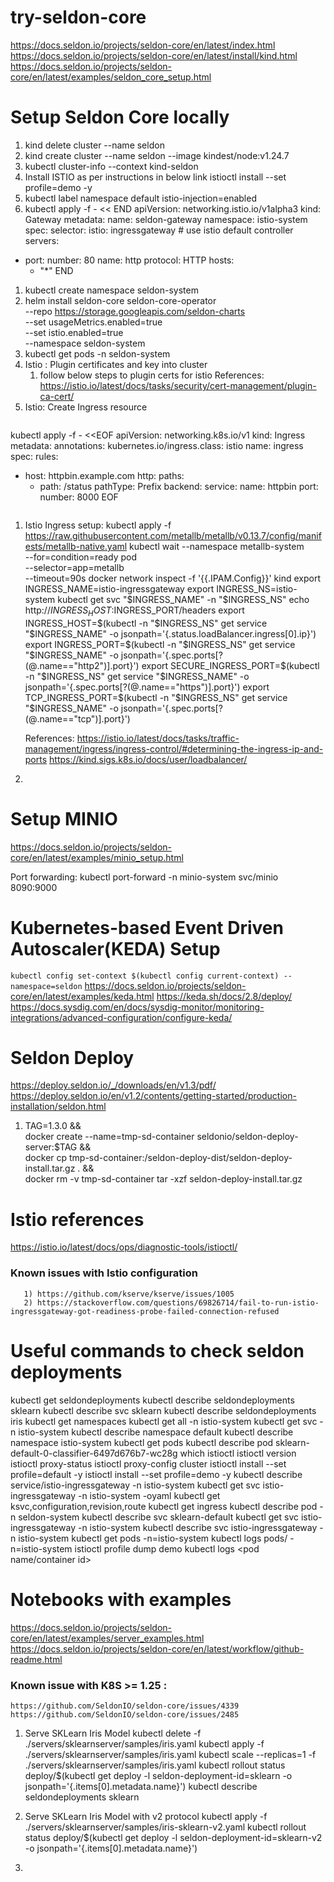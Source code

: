 # try-seldon-core
https://docs.seldon.io/projects/seldon-core/en/latest/index.html
https://docs.seldon.io/projects/seldon-core/en/latest/install/kind.html
https://docs.seldon.io/projects/seldon-core/en/latest/examples/seldon_core_setup.html
# Setup Seldon Core locally
1)  kind delete cluster --name seldon
2)  kind create cluster --name seldon --image kindest/node:v1.24.7
3)  kubectl cluster-info --context kind-seldon
4)  Install ISTIO as per instructions in below link
    istioctl install --set profile=demo -y  
5)  kubectl label namespace default istio-injection=enabled
6)  kubectl apply -f - << END
apiVersion: networking.istio.io/v1alpha3
kind: Gateway
metadata:
  name: seldon-gateway
  namespace: istio-system
spec:
  selector:
    istio: ingressgateway # use istio default controller
  servers:
  - port:
      number: 80
      name: http
      protocol: HTTP
    hosts:
    - "*"
END
1)  kubectl create namespace seldon-system
2)  helm install seldon-core seldon-core-operator \
    --repo https://storage.googleapis.com/seldon-charts \
    --set usageMetrics.enabled=true \
    --set istio.enabled=true \
    --namespace seldon-system
3)  kubectl get pods -n seldon-system
4)  Istio : Plugin certificates and key into cluster
    1) follow below steps to plugin certs for istio
     References: https://istio.io/latest/docs/tasks/security/cert-management/plugin-ca-cert/
5)  Istio: Create Ingress resource
    ```
kubectl apply -f - <<EOF
apiVersion: networking.k8s.io/v1
kind: Ingress
metadata:
  annotations:
    kubernetes.io/ingress.class: istio
  name: ingress
spec:
  rules:
  - host: httpbin.example.com
    http:
      paths:
      - path: /status
        pathType: Prefix
        backend:
          service:
            name: httpbin
            port:
              number: 8000
EOF
    ```
1)  Istio Ingress setup:
    kubectl apply -f https://raw.githubusercontent.com/metallb/metallb/v0.13.7/config/manifests/metallb-native.yaml
    kubectl wait --namespace metallb-system \
                --for=condition=ready pod \
                --selector=app=metallb \
                --timeout=90s
    docker network inspect -f '{{.IPAM.Config}}' kind
    export INGRESS_NAME=istio-ingressgateway
    export INGRESS_NS=istio-system
    kubectl get svc "$INGRESS_NAME" -n "$INGRESS_NS"
    echo http://$INGRESS_HOST:$INGRESS_PORT/headers
    export INGRESS_HOST=$(kubectl -n "$INGRESS_NS" get service "$INGRESS_NAME" -o jsonpath='{.status.loadBalancer.ingress[0].ip}')
    export INGRESS_PORT=$(kubectl -n "$INGRESS_NS" get service "$INGRESS_NAME" -o jsonpath='{.spec.ports[?(@.name=="http2")].port}')
    export SECURE_INGRESS_PORT=$(kubectl -n "$INGRESS_NS" get service "$INGRESS_NAME" -o jsonpath='{.spec.ports[?(@.name=="https")].port}')
    export TCP_INGRESS_PORT=$(kubectl -n "$INGRESS_NS" get service "$INGRESS_NAME" -o jsonpath='{.spec.ports[?(@.name=="tcp")].port}')


    References:
    https://istio.io/latest/docs/tasks/traffic-management/ingress/ingress-control/#determining-the-ingress-ip-and-ports
    https://kind.sigs.k8s.io/docs/user/loadbalancer/
14) 
    


# Setup MINIO
https://docs.seldon.io/projects/seldon-core/en/latest/examples/minio_setup.html

Port forwarding: 
kubectl port-forward -n minio-system svc/minio 8090:9000

# Kubernetes-based Event Driven Autoscaler(KEDA) Setup
`kubectl config set-context $(kubectl config current-context) --namespace=seldon`
https://docs.seldon.io/projects/seldon-core/en/latest/examples/keda.html
https://keda.sh/docs/2.8/deploy/
https://docs.sysdig.com/en/docs/sysdig-monitor/monitoring-integrations/advanced-configuration/configure-keda/

# Seldon Deploy
https://deploy.seldon.io/_/downloads/en/v1.3/pdf/
https://deploy.seldon.io/en/v1.2/contents/getting-started/production-installation/seldon.html

1) TAG=1.3.0 && \
docker create --name=tmp-sd-container seldonio/seldon-deploy-server:$TAG && \
docker cp tmp-sd-container:/seldon-deploy-dist/seldon-deploy-install.tar.gz . && \
docker rm -v tmp-sd-container
tar -xzf seldon-deploy-install.tar.gz

# Istio references
https://istio.io/latest/docs/ops/diagnostic-tools/istioctl/
### Known issues with Istio configuration
       1) https://github.com/kserve/kserve/issues/1005
       2) https://stackoverflow.com/questions/69826714/fail-to-run-istio-ingressgateway-got-readiness-probe-failed-connection-refused

# Useful commands to check seldon deployments
kubectl get seldondeployments
kubectl describe seldondeployments sklearn
kubectl describe svc sklearn
kubectl describe seldondeployments iris
kubectl get namespaces
kubectl get all -n istio-system
kubectl get svc -n istio-system
kubectl describe namespace default
kubectl describe namespace istio-system
kubectl get pods
kubectl describe pod sklearn-default-0-classifier-6497d676b7-wc28g
which istioctl
istioctl version
istioctl proxy-status
istioctl proxy-config cluster <pod name>
istioctl install --set profile=default -y
istioctl install --set profile=demo -y
kubectl describe service/istio-ingressgateway -n istio-system
kubectl get svc istio-ingressgateway -n istio-system -oyaml
kubectl get ksvc,configuration,revision,route
kubectl get ingress
kubectl describe pod <pod name> -n seldon-system
kubectl describe svc sklearn-default
kubectl get svc istio-ingressgateway -n istio-system 
kubectl describe svc istio-ingressgateway -n istio-system
kubectl get pods -n=istio-system
kubectl logs pods/<pod name> -n=istio-system
istioctl profile dump demo
kubectl logs <pod name/container id>

# Notebooks with examples
https://docs.seldon.io/projects/seldon-core/en/latest/examples/server_examples.html
https://docs.seldon.io/projects/seldon-core/en/latest/workflow/github-readme.html

### Known issue with K8S >= 1.25 : 
    https://github.com/SeldonIO/seldon-core/issues/4339
    https://github.com/SeldonIO/seldon-core/issues/2485

1)  Serve SKLearn Iris Model
    kubectl delete  -f ./servers/sklearnserver/samples/iris.yaml
    kubectl apply  -f ./servers/sklearnserver/samples/iris.yaml
    kubectl scale --replicas=1 -f ./servers/sklearnserver/samples/iris.yaml
    kubectl rollout status deploy/$(kubectl get deploy -l seldon-deployment-id=sklearn -o jsonpath='{.items[0].metadata.name}')
    kubectl describe seldondeployments sklearn

2)  Serve SKLearn Iris Model with v2 protocol
    kubectl apply  -f ./servers/sklearnserver/samples/iris-sklearn-v2.yaml
    kubectl rollout status deploy/$(kubectl get deploy -l seldon-deployment-id=sklearn-v2 -o jsonpath='{.items[0].metadata.name}')
3)  
